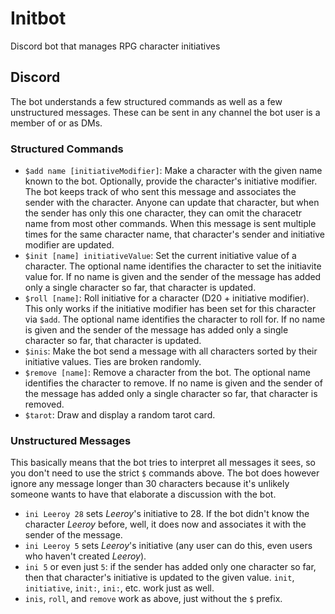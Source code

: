 # Initbot

Discord bot that manages RPG character initiatives

## Discord

The bot understands a few structured commands as well as a few unstructured messages.
These can be sent in any channel the bot user is a member of or as DMs.

### Structured Commands

- `$add name [initiativeModifier]`:
  Make a character with the given name known to the bot.
  Optionally, provide the character's initiative modifier.
  The bot keeps track of who sent this message and associates the sender with the character.
  Anyone can update that character, but when the sender has only this one character, they can omit the characetr name from most other commands.
  When this message is sent multiple times for the same character name, that character's sender and initiative modifier are updated.
- `$init [name] initiativeValue`:
  Set the current initiative value of a character.
  The optional name identifies the character to set the initiavite value for.
  If no name is given and the sender of the message has added only a single character so far, that character is updated.
- `$roll [name]`:
  Roll initiative for a character (D20 + initiative modifier).
  This only works if the initiative modifier has been set for this character via `$add`.
  The optional name identifies the character to roll for.
  If no name is given and the sender of the message has added only a single character so far, that character is updated.
- `$inis`:
  Make the bot send a message with all characters sorted by their initiative values.
  Ties are broken randomly.
- `$remove [name]`:
  Remove a character from the bot.
  The optional name identifies the character to remove.
  If no name is given and the sender of the message has added only a single character so far, that character is removed.
- `$tarot`:
  Draw and display a random tarot card.

### Unstructured Messages

This basically means that the bot tries to interpret all messages it sees, so you don't need to use the strict `$` commands above.
The bot does however ignore any message longer than 30 characters because it's unlikely someone wants to have that elaborate a discussion with the bot.

- `ini Leeroy 28` sets _Leeroy_'s initiative to 28.
  If the bot didn't know the character _Leeroy_ before, well, it does now and associates it with the sender of the message.
- `ini Leeroy 5` sets _Leeroy_'s initiative (any user can do this, even users who haven't created _Leeroy_).
- `ini 5` or even just `5`: if the sender has added only one character so far, then that character's initiative is updated to the given value.
  `init`, `initiative`, `init:`, `ini:`, etc. work just as well.
- `inis`, `roll`, and `remove` work as above, just without the `$` prefix.
